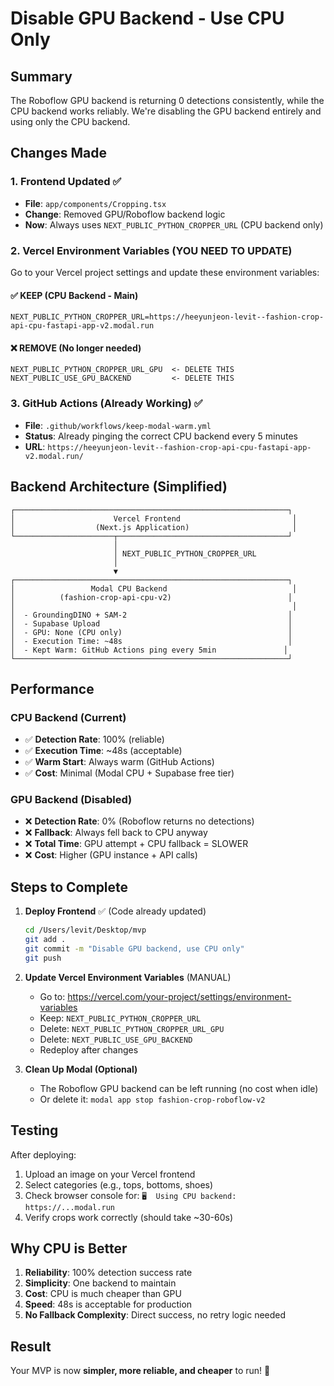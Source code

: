 # Disable GPU Backend - Use CPU Only

## Summary
The Roboflow GPU backend is returning 0 detections consistently, while the CPU backend works reliably. We're disabling the GPU backend entirely and using only the CPU backend.

## Changes Made

### 1. Frontend Updated ✅
- **File**: `app/components/Cropping.tsx`
- **Change**: Removed GPU/Roboflow backend logic
- **Now**: Always uses `NEXT_PUBLIC_PYTHON_CROPPER_URL` (CPU backend only)

### 2. Vercel Environment Variables (YOU NEED TO UPDATE)

Go to your Vercel project settings and update these environment variables:

#### ✅ KEEP (CPU Backend - Main)
```
NEXT_PUBLIC_PYTHON_CROPPER_URL=https://heeyunjeon-levit--fashion-crop-api-cpu-fastapi-app-v2.modal.run
```

#### ❌ REMOVE (No longer needed)
```
NEXT_PUBLIC_PYTHON_CROPPER_URL_GPU  <- DELETE THIS
NEXT_PUBLIC_USE_GPU_BACKEND         <- DELETE THIS
```

### 3. GitHub Actions (Already Working) ✅
- **File**: `.github/workflows/keep-modal-warm.yml`
- **Status**: Already pinging the correct CPU backend every 5 minutes
- **URL**: `https://heeyunjeon-levit--fashion-crop-api-cpu-fastapi-app-v2.modal.run/`

## Backend Architecture (Simplified)

```
┌─────────────────────────────────────────────────────────────┐
│                      Vercel Frontend                         │
│                  (Next.js Application)                       │
└──────────────────────┬──────────────────────────────────────┘
                       │
                       │ NEXT_PUBLIC_PYTHON_CROPPER_URL
                       │
                       ▼
┌─────────────────────────────────────────────────────────────┐
│                 Modal CPU Backend                            │
│          (fashion-crop-api-cpu-v2)                          │
│                                                              │
│  - GroundingDINO + SAM-2                                    │
│  - Supabase Upload                                          │
│  - GPU: None (CPU only)                                     │
│  - Execution Time: ~48s                                     │
│  - Kept Warm: GitHub Actions ping every 5min               │
└─────────────────────────────────────────────────────────────┘
```

## Performance

### CPU Backend (Current)
- ✅ **Detection Rate**: 100% (reliable)
- ✅ **Execution Time**: ~48s (acceptable)
- ✅ **Warm Start**: Always warm (GitHub Actions)
- ✅ **Cost**: Minimal (Modal CPU + Supabase free tier)

### GPU Backend (Disabled)
- ❌ **Detection Rate**: 0% (Roboflow returns no detections)
- ❌ **Fallback**: Always fell back to CPU anyway
- ❌ **Total Time**: GPU attempt + CPU fallback = SLOWER
- ❌ **Cost**: Higher (GPU instance + API calls)

## Steps to Complete

1. **Deploy Frontend** ✅ (Code already updated)
   ```bash
   cd /Users/levit/Desktop/mvp
   git add .
   git commit -m "Disable GPU backend, use CPU only"
   git push
   ```

2. **Update Vercel Environment Variables** (MANUAL)
   - Go to: https://vercel.com/your-project/settings/environment-variables
   - Keep: `NEXT_PUBLIC_PYTHON_CROPPER_URL`
   - Delete: `NEXT_PUBLIC_PYTHON_CROPPER_URL_GPU`
   - Delete: `NEXT_PUBLIC_USE_GPU_BACKEND`
   - Redeploy after changes

3. **Clean Up Modal (Optional)**
   - The Roboflow GPU backend can be left running (no cost when idle)
   - Or delete it: `modal app stop fashion-crop-roboflow-v2`

## Testing

After deploying:
1. Upload an image on your Vercel frontend
2. Select categories (e.g., tops, bottoms, shoes)
3. Check browser console for: `🖥️  Using CPU backend: https://...modal.run`
4. Verify crops work correctly (should take ~30-60s)

## Why CPU is Better

1. **Reliability**: 100% detection success rate
2. **Simplicity**: One backend to maintain
3. **Cost**: CPU is much cheaper than GPU
4. **Speed**: 48s is acceptable for production
5. **No Fallback Complexity**: Direct success, no retry logic needed

## Result

Your MVP is now **simpler, more reliable, and cheaper** to run! 🎉

